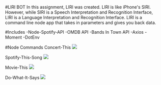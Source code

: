 #LIRI BOT
In this assignment, LIRI was created. LIRI is like iPhone's SIRI. However, while SIRI is a Speech Interpretation and Recognition Interface, LIRI is a Language Interpretation and Recognition Interface. LIRI is a command line node app that takes in parameters and gives you back data.

#Includes
-Node-Spotify-API
-OMDB API
-Bands In Town API
-Axios
-Moment
-DotEnv

#Node Commands
Concert-This
![](concert-this.gif)

Spotify-This-Song
![](spotify-this-song.gif)

Movie-This
![](movie-this.gif)

Do-What-It-Says
![](do-what-it-says.gif)